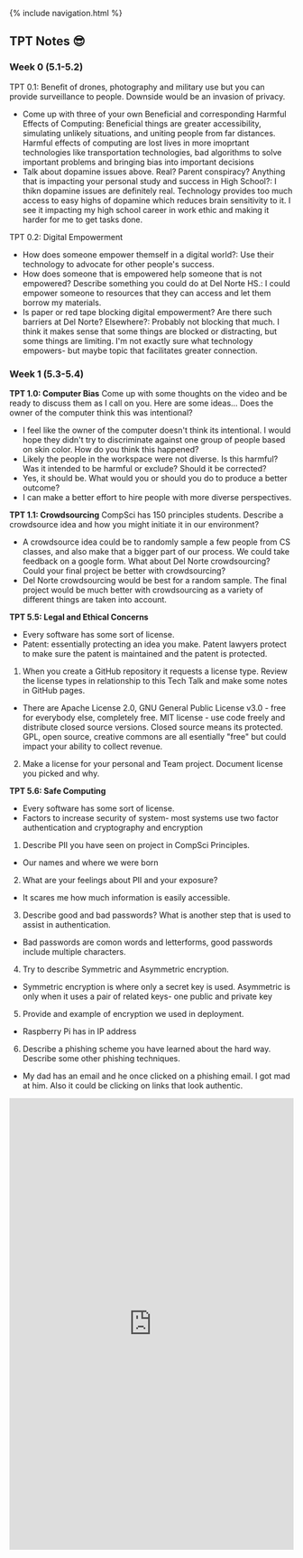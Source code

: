{% include navigation.html %}

## TPT Notes 😎
### Week 0 (5.1-5.2)
TPT 0.1: Benefit of drones, photography and military use but you can provide surveillance to people. Downside would be an invasion of privacy.
- Come up with three of your own Beneficial and corresponding Harmful Effects of Computing: Beneficial things are greater accessibility, simulating unlikely situations, and uniting people from far distances. Harmful effects of computing are lost lives in more imoprtant technologies like transportation technologies, bad algorithms to solve important problems and bringing bias into important decisions
- Talk about dopamine issues above. Real? Parent conspiracy? Anything that is impacting your personal study and success in High School?: I thikn dopamine issues are definitely real. Technology provides too much access to easy highs of dopamine which reduces brain sensitivity to it. I see it impacting my high school career in work ethic and making it harder for me to get tasks done.

TPT 0.2: Digital Empowerment
- How does someone empower themself in a digital world?: Use their technology to advocate for other people's success.
- How does someone that is empowered help someone that is not empowered? Describe something you could do at Del Norte HS.: I could empower someone to resources that they can access and let them borrow my materials.
- Is paper or red tape blocking digital empowerment? Are there such barriers at Del Norte? Elsewhere?: Probably not blocking that much. I think it makes sense that some things are blocked or distracting, but some things are limiting. I'm not exactly sure what technology empowers- but maybe topic that facilitates greater connection.

### Week 1 (5.3-5.4)
**TPT 1.0: Computer Bias**
Come up with some thoughts on the video and be ready to discuss them as I call on you. Here are some ideas...
Does the owner of the computer think this was intentional?
- I feel like the owner of the computer doesn't think its intentional. I would hope they didn't try to discriminate against one group of people based on skin color.
How do you think this happened?
- Likely the people in the workspace were not diverse.
Is this harmful? Was it intended to be harmful or exclude?
Should it be corrected?
- Yes, it should be.
What would you or should you do to produce a better outcome?
- I can make a better effort to hire people with more diverse perspectives.

**TPT 1.1: Crowdsourcing**
CompSci has 150 principles students. Describe a crowdsource idea and how you might initiate it in our environment?
- A crowdsource idea could be to randomly sample a few people from CS classes, and also make that a bigger part of our process. We could take feedback on a google form.
What about Del Norte crowdsourcing? Could your final project be better with crowdsourcing?
- Del Norte crowdsourcing would be best for a random sample. The final project would be much better with crowdsourcing as a variety of different things are taken into account.

**TPT 5.5: Legal and Ethical Concerns**
- Every software has some sort of license. 
- Patent: essentially protecting an idea you make. Patent lawyers protect to make sure the patent is maintained and the patent is protected. 
1. When you create a GitHub repository it requests a license type. Review the license types in relationship to this Tech Talk and make some notes in GitHub pages.
- There are Apache License 2.0, GNU General Public License v3.0 - free for everybody else, completely free. MIT license - use code freely and distribute closed source versions. Closed source means its protected. GPL, open source, creative commons are all esentially "free" but could impact your ability to collect revenue.
2. Make a license for your personal and Team project. Document license you picked and why.

**TPT 5.6: Safe Computing**
- Every software has some sort of license.
- Factors to increase security of system- most systems use two factor authentication and cryptography and encryption
1. Describe PII you have seen on project in CompSci Principles.
- Our names and where we were born
2. What are your feelings about PII and your exposure?
- It scares me how much information is easily accessible.
3. Describe good and bad passwords? What is another step that is used to assist in authentication.
- Bad passwords are comon words and letterforms, good passwords include multiple characters.
4. Try to describe Symmetric and Asymmetric encryption.
- Symmetric encryption is where only a secret key is used. Asymmetric is only when it uses a pair of related keys- one public and private key
5. Provide and example of encryption we used in deployment.
- Raspberry Pi has in IP address
6. Describe a phishing scheme you have learned about the hard way. Describe some other phishing techniques.
- My dad has an email and he once clicked on a phishing email. I got mad at him. Also it could be clicking on links that look authentic.

<iframe frameborder="0" width="100%" height="800px" src="https://replit.com/@allisonthuang/allisonthuang-AllisonCSPTri3?embed=true#python/main.py"></iframe>
